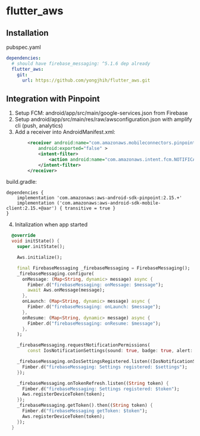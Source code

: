 # flutter_aws

## Installation

pubspec.yaml
```yaml
dependencies:
  # should have firebase_messaging: ^5.1.6 dep already
  flutter_aws:
    git:
      url: https://github.com/yongjhih/flutter_aws.git
```

## Integration with Pinpoint

1. Setup FCM: android/app/src/main/google-services.json from Firebase
2. Setup android/app/src/main/res/raw/awsconfiguration.json with amplify cli (push, analytics)
3. Add a receiver into AndroidManifest.xml:

```xml
        <receiver android:name="com.amazonaws.mobileconnectors.pinpoint.targeting.notification.PinpointNotificationReceiver"
            android:exported="false" >
            <intent-filter>
                <action android:name="com.amazonaws.intent.fcm.NOTIFICATION_OPEN" />
            </intent-filter>
        </receiver>
```

build.gradle:

```
dependencies {
    implementation 'com.amazonaws:aws-android-sdk-pinpoint:2.15.+'
    implementation ('com.amazonaws:aws-android-sdk-mobile-client:2.15.+@aar') { transitive = true }
}
```

4. Initalization when app started

```dart
  @override
  void initState() {
    super.initState();

    Aws.initialize();

    final FirebaseMessaging _firebaseMessaging = FirebaseMessaging();
    _firebaseMessaging.configure(
      onMessage: (Map<String, dynamic> message) async {
        Fimber.d("firebaseMessaging: onMessage: $message");
        await Aws.onMessage(message);
      },
      onLaunch: (Map<String, dynamic> message) async {
        Fimber.d("firebaseMessaging: onLaunch: $message");
      },
      onResume: (Map<String, dynamic> message) async {
        Fimber.d("firebaseMessaging: onResume: $message");
      },
    );

    _firebaseMessaging.requestNotificationPermissions(
        const IosNotificationSettings(sound: true, badge: true, alert: true));

    _firebaseMessaging.onIosSettingsRegistered.listen((IosNotificationSettings settings) {
      Fimber.d("firebaseMessaging: Settings registered: $settings");
    });

    _firebaseMessaging.onTokenRefresh.listen((String token) {
      Fimber.d("firebaseMessaging: Settings registered: $token");
      Aws.registerDeviceToken(token);
    });
    _firebaseMessaging.getToken().then((String token) {
      Fimber.d("firebaseMessaging getToken: $token");
      Aws.registerDeviceToken(token);
    });
  }
```
